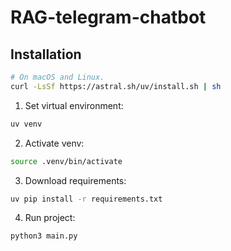 # RAG-telegram-chatbot

## Installation

```bash
# On macOS and Linux.
curl -LsSf https://astral.sh/uv/install.sh | sh
```

1. Set virtual environment:

```bash
uv venv
```

2. Activate venv:
   
```bash
source .venv/bin/activate
```

3. Download requirements:
   
```bash
uv pip install -r requirements.txt
```

4. Run project:

```bash
python3 main.py
```
